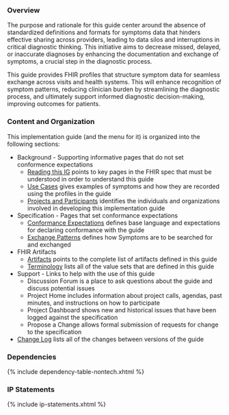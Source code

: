### Overview

The purpose and rationale for this guide center around the absence of standardized definitions and formats for symptoms data that hinders effective sharing across providers, leading to data silos and interruptions in critical diagnostic thinking. This initiative aims to decrease missed, delayed, or inaccurate diagnoses by enhancing the documentation and exchange of symptoms, a crucial step in the diagnostic process.  

This guide provides FHIR profiles that structure symptom data for seamless exchange across visits and health systems. This will enhance recognition of symptom patterns, reducing clinician burden by streamlining the diagnostic process, and ultimately support informed diagnostic decision-making, improving outcomes for patients.

### Content and Organization
This implementation guide (and the menu for it) is organized into the following sections:

* Background - Supporting informative pages that do not set conformence expectations
  * [Reading this IG](background.html) points to key pages in the FHIR spec that must be understood in order to understand this guide
  * [Use Cases](usecases.html) gives examples of symptoms and how they are recorded using the profiles in the guide
  * [Projects and Participants](acknowledgements.html) identifies the individuals and organizations involved in developing this implementation guide
* Specification - Pages that set conformance expectations
  * [Conformance Expectations](conformance.html) defines base language and expectations for declaring conformance with the guide
  * [Exchange Patterns](exchange.html) defines how Symptoms are to be searched for and exchanged
* FHIR Artifacts
  * [Artifacts](artifacts.html) points to the complete list of artifacts defined in this guide
  * [Terminology](terminology.html) lists all of the value sets that are defined in this guide
* Support - Links to help with the use of this guide
  * Discussion Forum is a place to ask questions about the guide and discuss potential issues
  * Project Home includes information about project calls, agendas, past minutes, and instructions on how to participate
  * Project Dashboard shows new and historical issues that have been logged against the specification
  * Propose a Change allows formal submission of requests for change to the specification
* [Change Log](changes.html) lists all of the changes between versions of the guide
 
### Dependencies
{% include dependency-table-nontech.xhtml %}

### IP Statements
{% include ip-statements.xhtml %}
